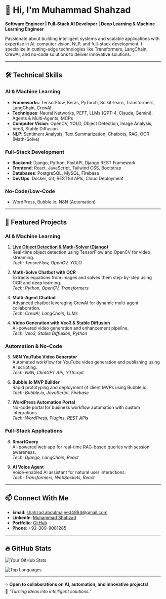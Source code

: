 # 👋 Hi, I'm Muhammad Shahzad

**Software Engineer | Full-Stack AI Developer | Deep Learning & Machine Learning Engineer**

Passionate about building intelligent systems and scalable applications with expertise in AI, computer vision, NLP, and full-stack development. I specialize in cutting-edge technologies like Transformers, LangChain, CrewAI, and no-code solutions to deliver innovative solutions.

---

## 🛠️ **Technical Skills**

### **AI & Machine Learning**
- **Frameworks**: TensorFlow, Keras, PyTorch, Scikit-learn, Transformers, LangChain, CrewAI
- **Techniques**: Neural Networks, PEFT, LLMs (GPT-4, Claude, Gemini), Agents & Multi-Agents, MCPs
- **Computer Vision**: OpenCV, YOLO, Object Detection, Image Analysis, Veo3, Stable Diffusion
- **NLP**: Sentiment Analysis, Text Summarization, Chatbots, RAG, OCR (Math-Solve)

### **Full-Stack Development**
- **Backend**: Django, Python, FastAPI, Django REST Framework
- **Frontend**: React, JavaScript, Tailwind CSS, Bootstrap
- **Databases**: PostgreSQL, MySQL, Firebase
- **DevOps**: Docker, Git, RESTful APIs, Cloud Deployment

### **No-Code/Low-Code**
- WordPress, Bubble.io, N8N (Automation)

---

## 🚀 **Featured Projects**

### **AI & Machine Learning**
1. **[Live Object Detection & Math-Solver (Django)](https://github.com/MShahzadAbdulmajeed/AI_Django_Website)**  
   Real-time object detection using TensorFlow and OpenCV for video streaming.  
   *Tech: TensorFlow, OpenCV, YOLO*

2. **Math-Solve Chatbot with OCR**  
   Extracts equations from images and solves them step-by-step using OCR and deep learning.  
   *Tech: Python, OpenCV, Transformers*

3. **Multi-Agent Chatbot**  
   Advanced chatbot leveraging CrewAI for dynamic multi-agent collaboration.  
   *Tech: CrewAI, LangChain, LLMs*

4. **Video Generation with Veo3 & Stable Diffusion**  
   AI-powered video generation and enhancement pipeline.  
   *Tech: Veo3, Stable Diffusion, Python*

### **Automation & No-Code**
5. **N8N YouTube Video Generator**  
   Automated workflow for YouTube video generation and publishing using AI scripting.  
   *Tech: N8N, ChatGPT API, YTScript*

6. **Bubble.io MVP Builder**  
   Rapid prototyping and deployment of client MVPs using Bubble.io.  
   *Tech: Bubble.io, JavaScript, Firebase*

7. **WordPress Automation Portal**  
   No-code portal for business workflow automation with custom integrations.  
   *Tech: WordPress, Plugins, REST APIs*

### **Full-Stack Applications**
8. **SmartQuery**  
   AI-powered web app for real-time RAG-based queries with session awareness.  
   *Tech: Django, LangChain, React*

9. **AI Voice Agent**  
   Voice-enabled AI assistant for natural user interactions.  
   *Tech: Transformers, WebSockets, React*

---

## 📫 **Connect With Me**
- **Email**: shahzad.abdulmajeed4894@gmail.com  
- **LinkedIn**: [Muhammad Shahzad](https://www.linkedin.com/in/shahzad-abdulmajeed-618887220)  
- **Portfolio**: [GitHub](https://github.com/MShahzadAbdulmajeed)  
- **Phone**: +92-309-9081285  

---

## 🔥 **GitHub Stats**
![Your GitHub Stats](https://github-readme-stats.vercel.app/api?username=MShahzadAbdulmajeed&show_icons=true&theme=radical)

![Top Languages](https://github-readme-stats.vercel.app/api/top-langs/?username=MShahzadAbdulmajeed&layout=compact&theme=radical)

---

⭐ **Open to collaborations on AI, automation, and innovative projects!**  
📌 *"Turning ideas into intelligent solutions."*
